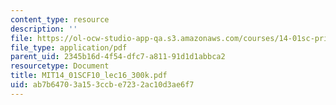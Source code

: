 ```yaml
---
content_type: resource
description: ''
file: https://ol-ocw-studio-app-qa.s3.amazonaws.com/courses/14-01sc-principles-of-microeconomics-fall-2011/ab7b64703a153ccbe7232ac10d3ae6f7_MIT14_01SCF10_lec16_300k.pdf
file_type: application/pdf
parent_uid: 2345b16d-4f54-dfc7-a811-91d1d1abbca2
resourcetype: Document
title: MIT14_01SCF10_lec16_300k.pdf
uid: ab7b6470-3a15-3ccb-e723-2ac10d3ae6f7
---
```

